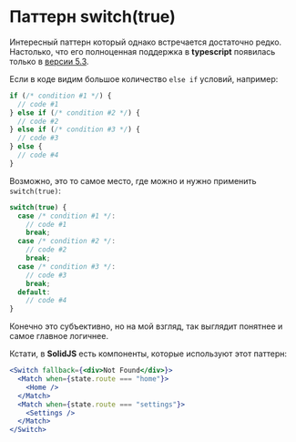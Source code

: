 # Паттерн switch(true)

Интересный паттерн который однако встречается достаточно редко. Настолько, что его полноценная поддержка в **typescript** появилась только в [версии 5.3](https://www.typescriptlang.org/docs/handbook/release-notes/typescript-5-3.html#switch-true-narrowing).

Если в коде видим большое количество `else if` условий, например:

```javascript
if (/* condition #1 */) {
  // code #1
} else if (/* condition #2 */) {
  // code #2
} else if (/* condition #3 */) {
  // code #3
} else {
  // code #4
}
```

Возможно, это то самое место, где можно и нужно применить `switch(true)`:

```javascript
switch(true) {
  case /* condition #1 */:
    // code #1
    break;
  case /* condition #2 */:
    // code #2
    break;
  case /* condition #3 */:
    // code #3
    break;
  default:
    // code #4
}
```

Конечно это субъективно, но на мой взгляд, так выглядит понятнее и самое главное логичнее.

Кстати, в **SolidJS** есть компоненты, которые используют этот паттерн:

```jsx
<Switch fallback={<div>Not Found</div>}>
  <Match when={state.route === "home"}>
    <Home />
  </Match>
  <Match when={state.route === "settings"}>
    <Settings />
  </Match>
</Switch>
```
